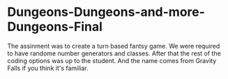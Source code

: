 # Dungeons-Dungeons-and-more-Dungeons-Final
The assinment was to create a turn based fantsy game. We were required to have randome number generators and classes. After that the rest of the coding options was up to the student.
And the name comes from Gravity Falls if you think it's familiar.
